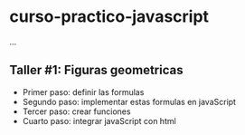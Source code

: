# curso-practico-javascript

...

## Taller #1: Figuras geometricas

- Primer paso: definir las formulas
- Segundo paso: implementar estas formulas en javaScript
- Tercer paso: crear funciones
- Cuarto paso: integrar javaScript con html
